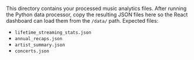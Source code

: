 This directory contains your processed music analytics files.
After running the Python data processor, copy the resulting JSON files here so the React dashboard can load them from the `/data/` path.
Expected files:
  - `lifetime_streaming_stats.json`
  - `annual_recaps.json`
  - `artist_summary.json`
  - `concerts.json`
